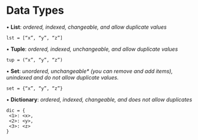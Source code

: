 # Data Types
•	**List**: _ordered, indexed, changeable, and allow duplicate values_
```
lst = [“x”, “y”, “z”]
``` 
•	**Tuple**: _ordered, indexed, unchangeable, and allow duplicate values_
```
tup = (“x”, “y”, “z”)
```
•	**Set**: _unordered, unchangeable* (you can remove and add items), unindexed and do not allow duplicate values._
```
set = {“x”, “y”, “z”}
```
•	**Dictionary**: _ordered, indexed, changeable, and does not allow duplicates_
```
dic = {
 <1>: <x>,
 <2>: <y>,
 <3>: <z>
}
```

